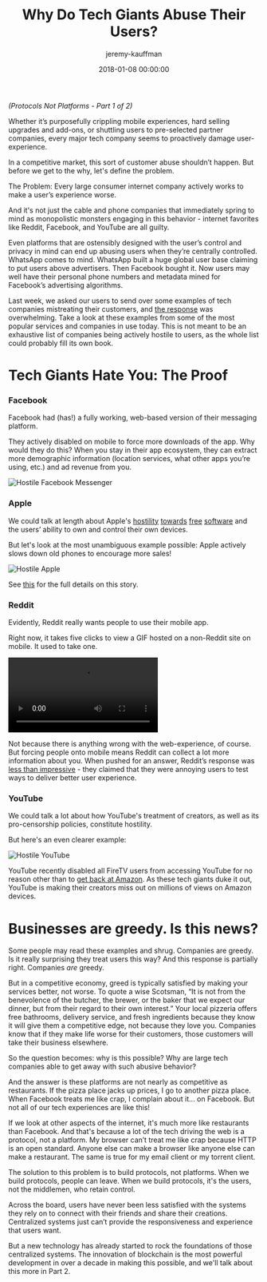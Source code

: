 ﻿---
author: jeremy-kauffman
title: 'Why Do Tech Giants Abuse Their Users?'
date: '2018-01-08 00:00:00'
cover: "ProtsNotPlats.jpg"
---
_(Protocols Not Platforms - Part 1 of 2)_

Whether it’s purposefully crippling mobile experiences, hard selling upgrades and add-ons, or shuttling users to pre-selected partner companies, every major tech company seems to proactively damage user-experience.

In a competitive market, this sort of customer abuse shouldn’t happen. But before we get to the why, let's define the problem.  

<div class="focus-text">
The Problem: Every large consumer internet company actively works to make a user’s experience worse.
</div>

And it's not just the cable and phone companies that immediately spring to mind as monopolistic monsters engaging in this behavior - internet favorites like Reddit, Facebook, and YouTube are all guilty.

Even platforms that are ostensibly designed with the user’s control and privacy in mind can end up abusing users when they’re centrally controlled. WhatsApp comes to mind. WhatsApp built a huge global user base claiming to put users above advertisers. Then Facebook bought it. Now users may well have their personal phone numbers and metadata mined for Facebook’s advertising algorithms.

Last week, we asked our users to send over some examples of tech companies mistreating their customers, and [the response](https://www.reddit.com/r/lbry/comments/7nx6v0/can_you_help_us_collect_examples_of_hostile_tech/) was overwhelming. Take a look at these examples from some of the most popular services and companies in use today. This is not meant to be an exhaustive list of companies being actively hostile to users, as the whole list could probably fill its own book.

# Tech Giants Hate You: The Proof

### Facebook

Facebook had (has!) a fully working, web-based version of their messaging platform.

They actively disabled on mobile to force more downloads of the app. Why would they do this? When you stay in their app ecosystem, they can extract more demographic information (location services, what other apps you’re using, etc.) and ad revenue from you.

![Hostile Facebook Messenger](https://spee.ch/@hostiletech/facebookmessanger2.jpg)

### Apple

We could talk at length about Apple's [hostility](http://www.zdnet.com/blog/perlow/apple-doesnt-love-you-they-just-want-your-money/17323) [towards](http://www.engadget.com/2016/02/05/apple-needs-to-tighten-its-app-game/) [free](https://arstechnica.com/tech-policy/2017/10/jony-ives-creativity-pales-compared-to-apples-app-store-lawsuit-defense/) [software](http://www.zdnet.com/blog/apple/gizmodo-editor-jason-chens-house-raided-computers-seized-updated/6730) and the users’ ability to own and control their own devices.

But let's look at the most unambiguous example possible: Apple actively slows down old phones to encourage more sales!


![Hostile Apple](https://spee.ch/@hostiletech/slowios.jpg)

See [this](http://www.businessinsider.com/apple-battery-throttling-gives-customers-reason-to-distrust-2017-12) for the full details on this story.

### Reddit

Evidently, Reddit really wants people to use their mobile app.

Right now, it takes five clicks to view a GIF hosted on a non-Reddit site on mobile. It used to take one.

<video controls src="https://spee.ch/@hostiletech/redditmobile.gif"></video>

Not because there is anything wrong with the web-experience, of course. But forcing people onto mobile means Reddit can collect a lot more information about you. When pushed for an answer, Reddit’s response was [less than impressive](https://www.reddit.com/r/redditmobile/comments/5yjqlp/why_am_i_forced_to_download_the_app_on_android/derkn32/) - they claimed that they were annoying users to test ways to deliver better user experience.

### YouTube

We could talk a lot about how YouTube's treatment of creators, as well as its pro-censorship policies, constitute hostility.

But here's an even clearer example:

![Hostile YouTube](https://spee.ch/@hostiletech/youtubefire.jpg)

YouTube recently disabled all FireTV users from accessing YouTube for no reason other than to [get back at Amazon](https://www.theverge.com/2017/12/5/16738748/google-amazon-feud-youtube-pulled-off-fire-tv-echo-show-nest-devices). As these tech giants duke it out, YouTube is making their creators miss out on millions of views on Amazon devices.

# Businesses are greedy. Is this news?

Some people may read these examples and shrug. Companies are greedy. Is it really surprising they treat users this way? And this response is partially right. Companies _are_ greedy.

But in a competitive economy, greed is typically satisfied by making your services better, not worse. To quote a wise Scotsman, “It is not from the benevolence of the butcher, the brewer, or the baker that we expect our dinner, but from their regard to their own interest.” Your local pizzeria offers free bathrooms, delivery service, and fresh ingredients because they know it will give them a competitive edge, not because they love you. Companies know that if they make life worse for their customers, those customers will take their business elsewhere.

So the question becomes: why is this possible? Why are large tech companies able to get away with such abusive behavior?

And the answer is these platforms are not nearly as competitive as restaurants. If the pizza place jacks up prices, I go to another pizza place. When Facebook treats me like crap, I complain about it... on Facebook. But not all of our tech experiences are like this!

If we look at other aspects of the internet, it's much more like restaurants than Facebook. And that's because a lot of the tech driving the web is a protocol, not a platform. My browser can’t treat me like crap because HTTP is an open standard. Anyone else can make a browser like anyone else can make a restaurant. The same is true for my email client or my torrent client.

The solution to this problem is to build protocols, not platforms. When we build protocols, people can leave. When we build protocols, it's the users, not the middlemen, who retain control.

Across the board, users have never been less satisfied with the systems they rely on to connect with their friends and share their creations. Centralized systems just can’t provide the responsiveness and experience that users want.

But a new technology has already started to rock the foundations of those centralized systems. The innovation of blockchain is the most powerful development in over a decade in making this possible, and we'll talk about this more in Part 2.
